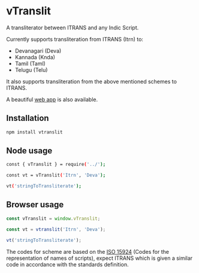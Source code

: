 # vTranslit

A transliterator between ITRANS and any Indic Script.

Currently supports transliteration from ITRANS (Itrn) to: 
- Devanagari (Deva)
- Kannada (Knda)
- Tamil (Taml)
- Telugu (Telu)

It also supports transliteration from the above mentioned schemes to ITRANS.

A beautiful [web app](https://vipranarayan14.github.io/vtranslit-web/) is also available.

## Installation

```bash
npm install vtranslit
```

## Node usage

```bash
const { vTranslit } = require('../');

const vt = vTranslit('Itrn', 'Deva');

vt('stringToTransliterate');
```

## Browser usage

```js
const vTranslit = window.vTranslit;

const vt = vtranslit('Itrn', 'Deva');

vt('stringToTransliterate');
```

The codes for scheme are based on the [ISO 15924](https://en.wikipedia.org/wiki/ISO_15924) (Codes for the representation of names of scripts), expect ITRANS which is given a similar code in accordance with the standards definition.
